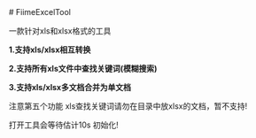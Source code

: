 　　# FiimeExcelTool

　　一款针对xls和xlsx格式的工具

　　**1.支持xls/xlsx相互转换**

　　**2.支持所有xls文件中查找关键词(模糊搜索)**

　　**3.支持xls/xlsx多文档合并为单文档**

　　注意第五个功能 xls查找关键词请勿在目录中放xlsx的文档，暂不支持!

　　打开工具会等待估计10s 初始化!
